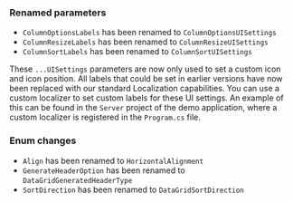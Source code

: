 ### Renamed parameters
- `ColumnOptionsLabels` has been renamed to `ColumnOptionsUISettings`
- `ColumnResizeLabels` has been renamed to `ColumnResizeUISettings`
- `ColumnSortLabels` has been renamed to `ColumnSortUISettings`

These `...UISettings` parameters are now only used to set a custom icon and icon position. All labels that could be set in earlier versions
have now been replaced with our standard Localization capabilities. You can use a custom localizer to set custom labels for these UI settings.
An example of this can be found in the `Server` project of the demo application, where a custom localizer is registered in the `Program.cs` file.

### Enum changes
- `Align` has been renamed to `HorizontalAlignment`
- `GenerateHeaderOption` has been renamed to `DataGridGeneratedHeaderType`
- `SortDirection` has been renamed to `DataGridSortDirection`
